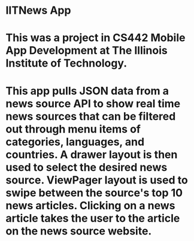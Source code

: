 # IITNews App
# This was a project in CS442 Mobile App Development at The Illinois Institute of Technology. 
# This app pulls JSON data from a news source API to show real time news sources that can be filtered out through menu items of categories, languages, and countries. A drawer layout is then used to select the desired news source. ViewPager layout is used to swipe between the source's top 10 news articles. Clicking on a news article takes the user to the article on the news source website.
 
